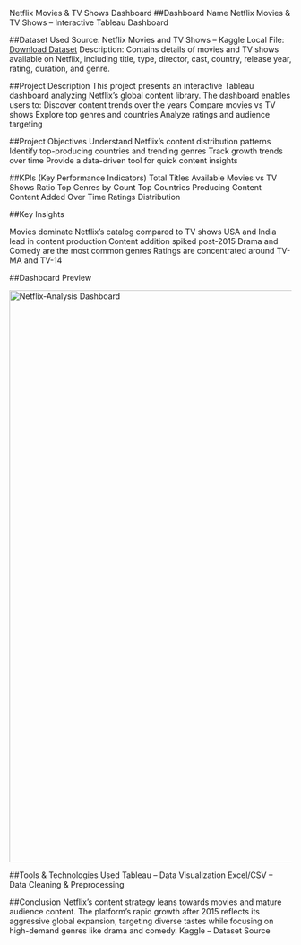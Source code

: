 Netflix Movies & TV Shows Dashboard
##Dashboard Name
Netflix Movies & TV Shows – Interactive Tableau Dashboard

##Dataset Used
Source: Netflix Movies and TV Shows – Kaggle
Local File: <a href="https://drive.google.com/file/d/1g_DPzEeyYQiVQPdzken5J592vUGEf3-1/view?usp=sharing">Download Dataset</a>
Description: Contains details of movies and TV shows available on Netflix, including title, type, director, cast, country, release year, rating, duration, and genre.

##Project Description
This project presents an interactive Tableau dashboard analyzing Netflix’s global content library.
The dashboard enables users to:
Discover content trends over the years
Compare movies vs TV shows
Explore top genres and countries
Analyze ratings and audience targeting

##Project Objectives
Understand Netflix’s content distribution patterns
Identify top-producing countries and trending genres
Track growth trends over time
Provide a data-driven tool for quick content insights

##KPIs (Key Performance Indicators)
Total Titles Available
Movies vs TV Shows Ratio
Top Genres by Count
Top Countries Producing Content
Content Added Over Time
Ratings Distribution

##Key Insights

Movies dominate Netflix’s catalog compared to TV shows
USA and India lead in content production
Content addition spiked post-2015
Drama and Comedy are the most common genres
Ratings are concentrated around TV-MA and TV-14

##Dashboard Preview

<img width="1920" height="1020" alt="Netflix-Analysis Dashboard" src="https://github.com/user-attachments/assets/ef14586b-8084-4282-93b8-bb5252feb904" />


##Tools & Technologies Used
Tableau – Data Visualization
Excel/CSV – Data Cleaning & Preprocessing


##Conclusion
Netflix’s content strategy leans towards movies and mature audience content. The platform’s rapid growth after 2015 reflects its aggressive global expansion, targeting diverse tastes while focusing on high-demand genres like drama and comedy.
Kaggle – Dataset Source

